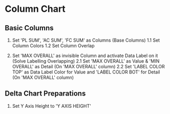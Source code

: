 # Column Chart

## Basic Columns
1. Set 'PL SUM', 'AC SUM', 'FC SUM' as Columns (Base Columns)
1.1 Set Column Colors
1.2 Set Column Overlap

2. Set 'MAX OVERALL' as invisible Column and activate Data Label on it (Solve Labelling Overlapping)
2.1 Set 'MAX OVERALL' as Value & 'MIN OVERALL' as Detail (On 'MAX OVERALL' column)
2.2 Set 'LABEL COLOR TOP' as Data Label Color for Value and 'LABEL COLOR BOT' for Detail (On 'MAX OVERALL' column) 


## Delta Chart Preparations 
1. Set Y Axis Height to 'Y AXIS HEIGHT'